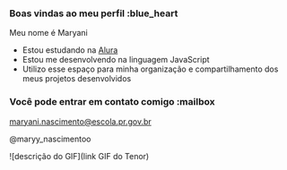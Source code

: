 ### Boas vindas ao meu perfil :blue_heart

Meu nome é Maryani

- Estou estudando na [Alura](https://www.alura.com.br)
- Estou me desenvolvendo na linguagem JavaScript
- Utilizo esse espaço para minha organização e compartilhamento dos meus projetos desenvolvidos

### Você pode entrar em contato comigo :mailbox

maryani.nascimento@escola.pr.gov.br

@maryy_nascimentoo

![descrição do GIF](link GIF do Tenor)
